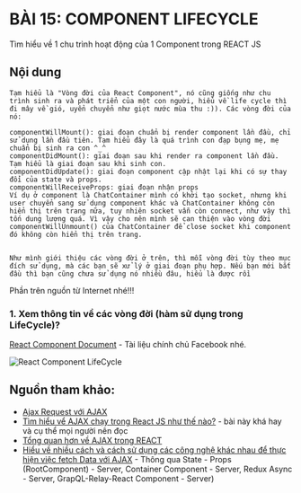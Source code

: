 # BÀI 15: COMPONENT LIFECYCLE

Tìm hiểu về 1 chu trình hoạt động của 1 Component trong REACT JS


## Nội dung

```
Tạm hiểu là "Vòng đời của React Component", nó cũng giống như chu trình sinh ra và phát triển của một con người, hiểu về life cycle thì đi mây về gió, uyển chuyển như giọt nước mùa thu :)). Các vòng đời của nó:

componentWillMount(): giai đoạn chuẩn bị render component lần đầu, chỉ sử dụng lần đầu tiên. Tạm hiểu đây là quá trình con đạp bụng mẹ, mẹ chuẩn bị sinh ra con ^_^
componentDidMount(): giai đoạn sau khi render ra component lần đầu. Tạm hiểu là giai đoạn sau khi sinh con.
componentDidUpdate(): giai đoạn component cập nhật lại khi có sự thay đổi của state và props.
componentWillReceiveProps: giai đoạn nhận props
Ví dụ ở component là ChatContainer mình có khởi tạo socket, nhưng khi user chuyển sang sử dụng component khác và ChatContainer không còn hiển thị trên trang nữa, tuy nhiên socket vẫn còn connect, như vậy thì tốn dung lượng quá. Vì vậy cho nên mình sẽ can thiện vào vòng đời componentWillUnmount() của ChatContainer để close socket khi component đó không còn hiển thị trên trang.


Như mình giới thiệu các vòng đời ở trên, thì mỗi vòng đời tùy theo mục đích sử dụng, mà các bạn sẽ xử lý ở giai đoạn phụ hợp. Nếu bạn mới bắt đầu thì bạn cũng chưa sử dụng nó nhiều đâu, hiểu là được rồi
```

Phần trên nguồn từ Internet nhé!!!


### 1. Xem thông tin về các vòng đời (hàm sử dụng trong LifeCycle)?

[React Component Document](https://facebook.github.io/react/docs/react-component.html) - Tài liệu chính chủ Facebook nhé.

![React Component LifeCycle](https://github.com/nvminhtu/React/blob/master/reactjs/level1/bai14/react-component-lifecycle.jpeg "React Component LifeCycle")

## Nguồn tham khảo:

* [Ajax Request với AJAX](https://daveceddia.com/ajax-requests-in-react/)
* [Tìm hiểu vể AJAX chạy trong React JS như thế nào?](http://andrewhfarmer.com/how-ajax-works-react/) - bài này khá hay và cụ thể mọi người nên đọc
* [Tổng quan hơn về AJAX trong REACT](http://andrewhfarmer.com/react-ajax-best-practices/) 
* [Hiểu về nhiều cách và cách sử dụng các công nghệ khác nhau để thực hiện việc fetch Data với AJAX](http://andrewhfarmer.com/react-ajax-best-practices/) - Thông qua State - Props (RootComponent) - Server, Container Component - Server, Redux Async - Server, GrapQL-Relay-React Component - Server)

